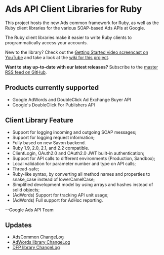 # Ads API Client Libraries for Ruby

This project hosts the new Ads common framework for Ruby, as well as the Ruby client libraries for the various SOAP-based Ads APIs at Google.

The Ruby client libraries make it easier to write Ruby clients to programmatically access your accounts.

New to the library? Check out the [Getting Started video screencast on YouTube](http://www.youtube.com/watch?v=PJx6oRyZx2Y) and take a look at the [wiki for this project](https://github.com/googleads/google-api-ads-ruby/wiki).

**Want to stay up-to-date with our latest releases?** Subscribe to the [master RSS feed on GitHub](https://github.com/googleads/google-api-ads-ruby/commits/master.atom).

## Products currently supported

 - Google AdWords and DoubleClick Ad Exchange Buyer API
 - Google's DoubleClick For Publishers API

## Client Library Feature

 - Support for logging incoming and outgoing SOAP messages;
 - Support for logging request information;
 - Fully based on new Savon backend.
 - Ruby 1.9, 2.0, 2.1, and 2.2 compatible.
 - ClientLogin, OAuth2.0 and OAuth2.0 JWT built-in authentication;
 - Support for API calls to different environments (Production, Sandbox);
 - Local validation for parameter number and type on API calls;
 - Thread-safe;
 - Ruby-like syntax, by converting all method names and properties to snake\_case instead of lowerCamelCase;
 - Simplified development model by using arrays and hashes instead of solid objects;
 - (AdWords) Support for tracking API unit usage;
 - (AdWords) Full support for AdHoc reporting.

--Google Ads API Team

## Updates

 - [AdsCommon ChangeLog](https://github.com/googleads/google-api-ads-ruby/blob/master/ads_common/ChangeLog)
 - [AdWords library ChangeLog](https://github.com/googleads/google-api-ads-ruby/blob/master/adwords_api/ChangeLog)
 - [DFP library ChangeLog](https://github.com/googleads/google-api-ads-ruby/blob/master/dfp_api/ChangeLog)
